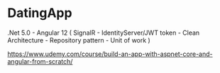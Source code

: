# DatingApp

.Net 5.0 - Angular 12 ( SignalR - IdentityServer/JWT token - Clean Architecture - Repository pattern - Unit of
work )

https://www.udemy.com/course/build-an-app-with-aspnet-core-and-angular-from-scratch/
